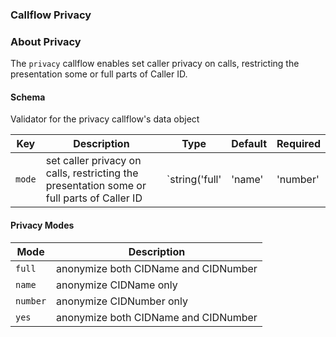 ### Callflow Privacy

### About Privacy

The `privacy` callflow enables set caller privacy on calls, restricting the presentation some or full parts of Caller ID.

#### Schema

Validator for the privacy callflow's data object



Key | Description | Type | Default | Required
--- | ----------- | ---- | ------- | --------
`mode` | set caller privacy on calls, restricting the presentation some or full parts of Caller ID | `string('full' | 'name' | 'number' | 'yes')` | `full` | `false`






#### Privacy Modes

Mode | Description
---- | -----------
`full` | anonymize both CIDName and CIDNumber
`name` | anonymize CIDName only
`number` | anonymize CIDNumber only
`yes` | anonymize both CIDName and CIDNumber
